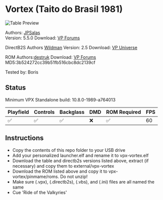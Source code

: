 # Vortex (Taito do Brasil 1981)

![Table Preview](https://github.com/BorisUndead/vpx-standalone-alp4k/blob/main/images/vpx-vortex-preview.png)

Authors: [JPSalas](https://www.vpforums.org/index.php?showuser=277)  
Version: 5.5.0
Download: [VP Forums](https://www.vpforums.org/index.php?app=downloads&showfile=13336)

DirectB2S
Authors [Wildman](https://vpuniverse.com/profile/5-wildman/)
Version: 2.5
Download: [VP Universe](https://vpuniverse.com/files/file/2466-vortex-taito-1983/)

ROM
Authors:[destruk](https://www.vpforums.org/index.php?showuser=5)
Download: [VP Forums](https://www.vpforums.org/index.php?app=downloads&showfile=567)
MD5:3b524272cc39b51fb516cbc8dc2139cf

Tested by: Boris

## Status 

Minimum VPX Standalone build: 10.8.0-1989-a764013

| Playfield | Controls | Backglass | DMD | ROM Required | FPS | 
|-----------|----------|-----------|-----|--------------|-----|
| :white_check_mark: | :white_check_mark: | :white_check_mark: | :x: | :white_check_mark: | 60 |

## Instructions

- Copy the contents of this repo folder to your USB drive
- Add your personalized launcher.elf and rename it to vpx-vortex.elf
- Download the table and directb2s versions listed above, extract (if necessary) and copy them to external/vpx-vortex
- Download the ROM listed above and copy it to vpx-vortex/pinmame/roms. Do not unzip! 
- Make sure (.vpx), (.directb2s), (.vbs), and (.ini) files are all named the same
- Cue 'Ride of the Valkyries'